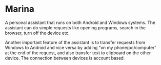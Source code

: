 # Marina

A personal assistant that runs on both Android and Windows systems.
The assistant can do simple requests like opening programs, search in the browser, turn off the device etc.

Another important feature of the assistant is to transfer requests from Windows to Android and vice versa by adding "on my phone/pc/computer" at the end of the request,
and also transfer text to clipboard on the other device.
The connection between devices is account based.
